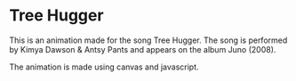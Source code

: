 # Tree Hugger
This is an animation made for the song Tree Hugger.
The song is performed by Kimya Dawson & Antsy Pants and appears on the album Juno (2008).

The animation is made using canvas and javascript.
